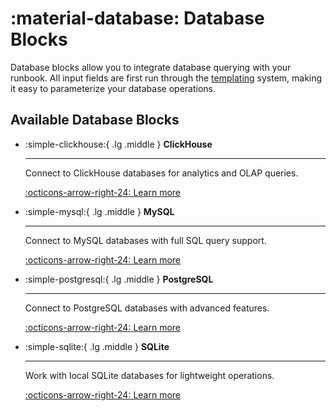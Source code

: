 # :material-database: Database Blocks

Database blocks allow you to integrate database querying with your runbook. All input fields are first run through the [templating](../../templating.md) system, making it easy to parameterize your database operations.

## Available Database Blocks

<div class="grid cards" markdown>

-   :simple-clickhouse:{ .lg .middle } **ClickHouse**

    ---

    Connect to ClickHouse databases for analytics and OLAP queries.

    [:octicons-arrow-right-24: Learn more](clickhouse.md)

-   :simple-mysql:{ .lg .middle } **MySQL**

    ---

    Connect to MySQL databases with full SQL query support.

    [:octicons-arrow-right-24: Learn more](mysql.md)

-   :simple-postgresql:{ .lg .middle } **PostgreSQL**

    ---

    Connect to PostgreSQL databases with advanced features.

    [:octicons-arrow-right-24: Learn more](postgresql.md)

-   :simple-sqlite:{ .lg .middle } **SQLite**

    ---

    Work with local SQLite databases for lightweight operations.

    [:octicons-arrow-right-24: Learn more](sqlite.md)

</div>

